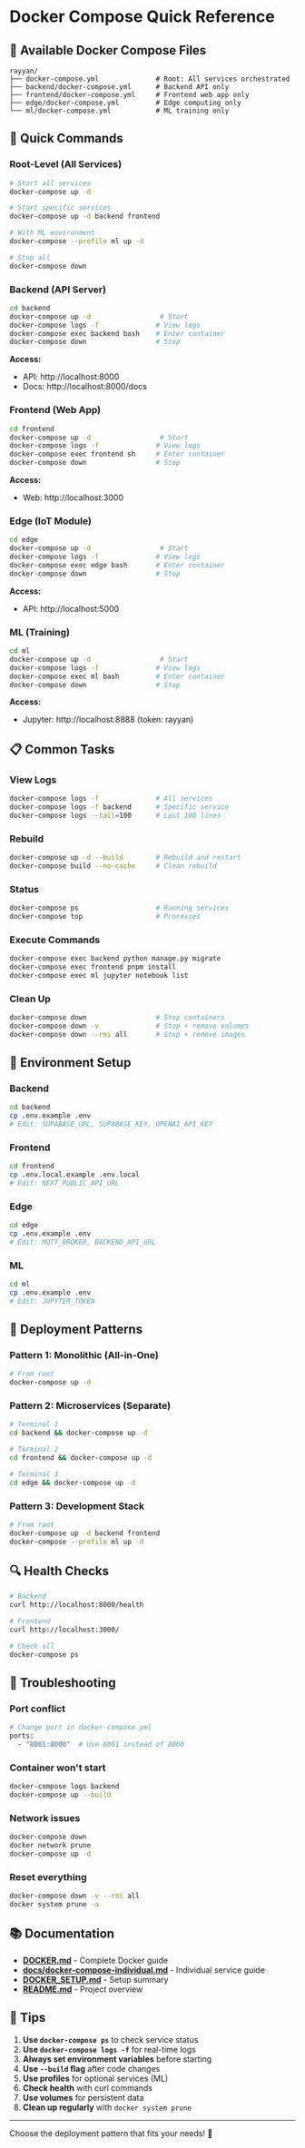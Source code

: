 # Docker Compose Quick Reference

## 📂 Available Docker Compose Files

```
rayyan/
├── docker-compose.yml              # Root: All services orchestrated
├── backend/docker-compose.yml      # Backend API only
├── frontend/docker-compose.yml     # Frontend web app only
├── edge/docker-compose.yml         # Edge computing only
└── ml/docker-compose.yml           # ML training only
```

## 🚀 Quick Commands

### Root-Level (All Services)

```bash
# Start all services
docker-compose up -d

# Start specific services
docker-compose up -d backend frontend

# With ML environment
docker-compose --profile ml up -d

# Stop all
docker-compose down
```

### Backend (API Server)

```bash
cd backend
docker-compose up -d                 # Start
docker-compose logs -f              # View logs
docker-compose exec backend bash    # Enter container
docker-compose down                 # Stop
```

**Access:**
- API: http://localhost:8000
- Docs: http://localhost:8000/docs

### Frontend (Web App)

```bash
cd frontend
docker-compose up -d                 # Start
docker-compose logs -f              # View logs
docker-compose exec frontend sh     # Enter container
docker-compose down                 # Stop
```

**Access:**
- Web: http://localhost:3000

### Edge (IoT Module)

```bash
cd edge
docker-compose up -d                 # Start
docker-compose logs -f              # View logs
docker-compose exec edge bash       # Enter container
docker-compose down                 # Stop
```

**Access:**
- API: http://localhost:5000

### ML (Training)

```bash
cd ml
docker-compose up -d                 # Start
docker-compose logs -f              # View logs
docker-compose exec ml bash         # Enter container
docker-compose down                 # Stop
```

**Access:**
- Jupyter: http://localhost:8888 (token: rayyan)

## 📋 Common Tasks

### View Logs
```bash
docker-compose logs -f              # All services
docker-compose logs -f backend      # Specific service
docker-compose logs --tail=100      # Last 100 lines
```

### Rebuild
```bash
docker-compose up -d --build        # Rebuild and restart
docker-compose build --no-cache     # Clean rebuild
```

### Status
```bash
docker-compose ps                   # Running services
docker-compose top                  # Processes
```

### Execute Commands
```bash
docker-compose exec backend python manage.py migrate
docker-compose exec frontend pnpm install
docker-compose exec ml jupyter notebook list
```

### Clean Up
```bash
docker-compose down                 # Stop containers
docker-compose down -v              # Stop + remove volumes
docker-compose down --rmi all       # Stop + remove images
```

## 🔧 Environment Setup

### Backend
```bash
cd backend
cp .env.example .env
# Edit: SUPABASE_URL, SUPABASE_KEY, OPENAI_API_KEY
```

### Frontend
```bash
cd frontend
cp .env.local.example .env.local
# Edit: NEXT_PUBLIC_API_URL
```

### Edge
```bash
cd edge
cp .env.example .env
# Edit: MQTT_BROKER, BACKEND_API_URL
```

### ML
```bash
cd ml
cp .env.example .env
# Edit: JUPYTER_TOKEN
```

## 🎯 Deployment Patterns

### Pattern 1: Monolithic (All-in-One)
```bash
# From root
docker-compose up -d
```

### Pattern 2: Microservices (Separate)
```bash
# Terminal 1
cd backend && docker-compose up -d

# Terminal 2
cd frontend && docker-compose up -d

# Terminal 3
cd edge && docker-compose up -d
```

### Pattern 3: Development Stack
```bash
# From root
docker-compose up -d backend frontend
docker-compose --profile ml up -d
```

## 🔍 Health Checks

```bash
# Backend
curl http://localhost:8000/health

# Frontend
curl http://localhost:3000/

# Check all
docker-compose ps
```

## 🐛 Troubleshooting

### Port conflict
```bash
# Change port in docker-compose.yml
ports:
  - "8001:8000"  # Use 8001 instead of 8000
```

### Container won't start
```bash
docker-compose logs backend
docker-compose up --build
```

### Network issues
```bash
docker-compose down
docker network prune
docker-compose up -d
```

### Reset everything
```bash
docker-compose down -v --rmi all
docker system prune -a
```

## 📚 Documentation

- **[DOCKER.md](../DOCKER.md)** - Complete Docker guide
- **[docs/docker-compose-individual.md](docker-compose-individual.md)** - Individual service guide
- **[DOCKER_SETUP.md](../DOCKER_SETUP.md)** - Setup summary
- **[README.md](../README.md)** - Project overview

## 🎨 Tips

1. **Use `docker-compose ps`** to check service status
2. **Use `docker-compose logs -f`** for real-time logs
3. **Always set environment variables** before starting
4. **Use `--build` flag** after code changes
5. **Use profiles** for optional services (ML)
6. **Check health** with curl commands
7. **Use volumes** for persistent data
8. **Clean up regularly** with `docker system prune`

---

Choose the deployment pattern that fits your needs! 🚀
